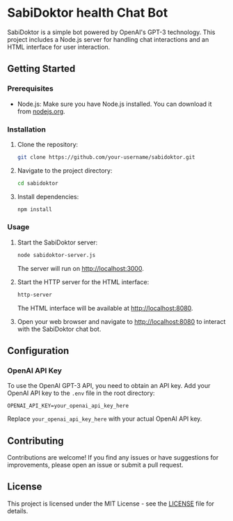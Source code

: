 
# SabiDoktor health Chat Bot

SabiDoktor is a simple  bot powered by OpenAI's GPT-3 technology. This project includes a Node.js server for handling chat interactions and an HTML interface for user interaction.

## Getting Started

### Prerequisites

- Node.js: Make sure you have Node.js installed. You can download it from [nodejs.org](https://nodejs.org/).

### Installation

1. Clone the repository:

   ```bash
   git clone https://github.com/your-username/sabidoktor.git
   ```

2. Navigate to the project directory:

   ```bash
   cd sabidoktor
   ```

3. Install dependencies:

   ```bash
   npm install
   ```

### Usage

1. Start the SabiDoktor server:

   ```bash
   node sabidoktor-server.js
   ```

   The server will run on [http://localhost:3000](http://localhost:3000).

2. Start the HTTP server for the HTML interface:

   ```bash
   http-server
   ```

   The HTML interface will be available at [http://localhost:8080](http://localhost:8080).

3. Open your web browser and navigate to [http://localhost:8080](http://localhost:8080) to interact with the SabiDoktor chat bot.

## Configuration

### OpenAI API Key

To use the OpenAI GPT-3 API, you need to obtain an API key. Add your OpenAI API key to the `.env` file in the root directory:

```
OPENAI_API_KEY=your_openai_api_key_here
```

Replace `your_openai_api_key_here` with your actual OpenAI API key.

## Contributing

Contributions are welcome! If you find any issues or have suggestions for improvements, please open an issue or submit a pull request.

## License

This project is licensed under the MIT License - see the [LICENSE](LICENSE) file for details.

```
